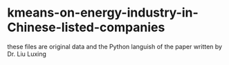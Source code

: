 # kmeans-on-energy-industry-in-Chinese-listed-companies
these files are original data and the Python languish of the paper written by Dr. Liu Luxing 
